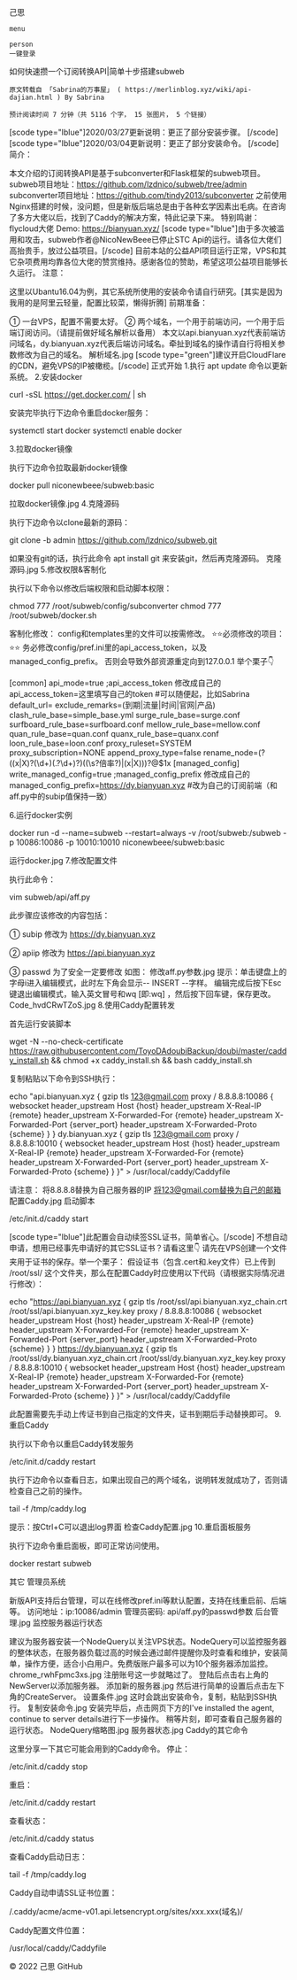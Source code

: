 
己思

    menu

    person
    一键登录

如何快速攒一个订阅转换API|简单十步搭建subweb

    原文转载自 「Sabrina的万事屋」 ( https://merlinblog.xyz/wiki/api-dajian.html ) By Sabrina

    预计阅读时间 7 分钟（共 5116 个字， 15 张图片， 5 个链接）

[scode type="lblue"]2020/03/27更新说明：更正了部分安装步骤。 [/scode]
[scode type="lblue"]2020/03/04更新说明：更正了部分安装命令。 [/scode]
简介：

本文介绍的订阅转换API是基于subconverter和Flask框架的subweb项目。
subweb项目地址：https://github.com/lzdnico/subweb/tree/admin
subconverter项目地址：https://github.com/tindy2013/subconverter
之前使用Nginx搭建的时候，没问题，但是新版后端总是由于各种玄学因素出毛病。在咨询了多方大佬以后，找到了Caddy的解决方案，特此记录下来。
特别鸣谢：flycloud大佬
Demo: https://bianyuan.xyz/
[scode type="lblue"]由于多次被滥用和攻击，subweb作者@NicoNewBeee已停止STC Api的运行。请各位大佬们高抬贵手，放过公益项目。[/scode]
目前本站的公益API项目运行正常，VPS和其它杂项费用均靠各位大佬的赞赏维持。感谢各位的赞助，希望这项公益项目能够长久运行。
注意：

这里以Ubantu16.04为例，其它系统所使用的安装命令请自行研究。[其实是因为我用的是阿里云轻量，配置比较菜，懒得折腾]
前期准备：

① 一台VPS，配置不需要太好。
② 两个域名，一个用于前端访问，一个用于后端订阅访问。（请提前做好域名解析以备用）
本文以api.bianyuan.xyz代表前端访问域名，dy.bianyuan.xyz代表后端访问域名。牵扯到域名的操作请自行将相关参数修改为自己的域名。
解析域名.jpg
[scode type="green"]建议开启CloudFlare的CDN，避免VPS的IP被橄榄。[/scode]
正式开始
1.执行 apt update 命令以更新系统。
2.安装docker

curl -sSL https://get.docker.com/ | sh

安装完毕执行下边命令重启docker服务：

systemctl start docker
systemctl enable docker

3.拉取docker镜像

执行下边命令拉取最新docker镜像

docker pull niconewbeee/subweb:basic

拉取docker镜像.jpg
4.克隆源码

执行下边命令以clone最新的源码：

git clone -b admin https://github.com/lzdnico/subweb.git

如果没有git的话，执行此命令 apt install git 来安装git，然后再克隆源码。
克隆源码.jpg
5.修改权限&客制化

执行以下命令以修改后端权限和启动脚本权限：

chmod 777 /root/subweb/config/subconverter
chmod 777 /root/subweb/docker.sh

客制化修改：
config和templates里的文件可以按需修改。
⭐⭐必须修改的项目：⭐⭐
务必修改config/pref.ini里的api_access_token，以及managed_config_prefix。
否则会导致外部资源重定向到127.0.0.1
举个栗子👇

[common]
api_mode=true
;api_access_token 修改成自己的
api_access_token=这里填写自己的token #可以随便起，比如Sabrina
default_url=
exclude_remarks=(到期|流量|时间|官网|产品)
clash_rule_base=simple_base.yml
surge_rule_base=surge.conf
surfboard_rule_base=surfboard.conf
mellow_rule_base=mellow.conf
quan_rule_base=quan.conf
quanx_rule_base=quanx.conf
loon_rule_base=loon.conf
proxy_ruleset=SYSTEM
proxy_subscription=NONE
append_proxy_type=false
rename_node=\(?((x|X)?(\d+)(\.?\d+)?)((\s?倍率?)|(x|X))\)?@$1x
[managed_config]
write_managed_config=true
;managed_config_prefix 修改成自己的
managed_config_prefix=https://dy.bianyuan.xyz #改为自己的订阅前端（和aff.py中的subip值保持一致）

6.运行docker实例

docker run  -d --name=subweb --restart=always -v /root/subweb:/subweb -p 10086:10086 -p 10010:10010  niconewbeee/subweb:basic

运行docker.jpg
7.修改配置文件

执行此命令：

vim subweb/api/aff.py

此步骤应该修改的内容包括：

① subip 修改为 https://dy.bianyuan.xyz

② apiip 修改为 https://api.bianyuan.xyz

③ passwd 为了安全一定要修改
如图：
修改aff.py参数.jpg
提示：单击键盘上的字母i进入编辑模式，此时左下角会显示-- INSERT --字样。
编辑完成后按下Esc键退出编辑模式，输入英文冒号和wq [即:wq] ，然后按下回车键，保存更改。
Code_hvdCRwTZoS.jpg
8.使用Caddy配置转发

首先运行安装脚本

wget -N --no-check-certificate https://raw.githubusercontent.com/ToyoDAdoubiBackup/doubi/master/caddy_install.sh && chmod +x caddy_install.sh && bash caddy_install.sh

复制粘贴以下命令到SSH执行：

echo "api.bianyuan.xyz {
 gzip
 tls 123@gmail.com
 proxy / 8.8.8.8:10086 {
    websocket
    header_upstream Host {host}
    header_upstream X-Real-IP {remote}
    header_upstream X-Forwarded-For {remote}
    header_upstream X-Forwarded-Port {server_port}
    header_upstream X-Forwarded-Proto {scheme}
  }
}
dy.bianyuan.xyz {
 gzip
 tls 123@gmail.com
 proxy / 8.8.8.8:10010 {
    websocket
    header_upstream Host {host}
    header_upstream X-Real-IP {remote}
    header_upstream X-Forwarded-For {remote}
    header_upstream X-Forwarded-Port {server_port}
    header_upstream X-Forwarded-Proto {scheme}
  }
}" > /usr/local/caddy/Caddyfile

请注意：
将8.8.8.8替换为自己服务器的IP
将123@gmail.com替换为自己的邮箱
配置Caddy.jpg
启动脚本

/etc/init.d/caddy start

[scode type="lblue"]此配置会自动续签SSL证书，简单省心。[/scode]
不想自动申请，想用已经事先申请好的其它SSL证书？请看这里👇
请先在VPS创建一个文件夹用于证书的保存。举一个栗子：
假设证书（包含.cert和.key文件）已上传到 /root/ssl/ 这个文件夹，那么在配置Caddy时应使用以下代码（请根据实际情况进行修改）：

echo "https://api.bianyuan.xyz {
 gzip
 tls /root/ssl/api.bianyuan.xyz_chain.crt /root/ssl/api.bianyuan.xyz_key.key
 proxy / 8.8.8.8:10086 {
    websocket
    header_upstream Host {host}
    header_upstream X-Real-IP {remote}
    header_upstream X-Forwarded-For {remote}
    header_upstream X-Forwarded-Port {server_port}
    header_upstream X-Forwarded-Proto {scheme}
  }
}
https://dy.bianyuan.xyz {
 gzip
 tls /root/ssl/dy.bianyuan.xyz_chain.crt /root/ssl/dy.bianyuan.xyz_key.key
 proxy / 8.8.8.8:10010 {
    websocket
    header_upstream Host {host}
    header_upstream X-Real-IP {remote}
    header_upstream X-Forwarded-For {remote}
    header_upstream X-Forwarded-Port {server_port}
    header_upstream X-Forwarded-Proto {scheme}
  }
}" > /usr/local/caddy/Caddyfile

此配置需要先手动上传证书到自己指定的文件夹，证书到期后手动替换即可。
9.重启Caddy

执行以下命令以重启Caddy转发服务

/etc/init.d/caddy restart

执行下边命令以查看日志，如果出现自己的两个域名，说明转发就成功了，否则请检查自己之前的操作。

tail -f /tmp/caddy.log

提示：按Ctrl+C可以退出log界面
检查Caddy配置.jpg
10.重启面板服务

执行下边命令重启面板，即可正常访问使用。

docker restart subweb

其它
管理员系统

新版API支持后台管理，可以在线修改pref.ini等默认配置，支持在线重启前、后端等。
访问地址：ip:10086/admin
管理员密码: api/aff.py的passwd参数
后台管理.jpg
监控服务器运行状态

建议为服务器安装一个NodeQuery以关注VPS状态。NodeQuery可以监控服务器的整体状态，在服务器负载过高的时候会通过邮件提醒你及时查看和维护，安装简单，操作方便，适合小白用户。免费版账户最多可以为10个服务器添加监控。
chrome_rwhFpmc3xs.jpg
注册账号这一步就略过了。
登陆后点击右上角的NewServer以添加服务器。
添加新的服务器.jpg
然后进行简单的设置后点击左下角的CreateServer。
设置条件.jpg
这时会跳出安装命令，复制，粘贴到SSH执行。
复制安装命令.jpg
安装完毕后，点击网页下方的I've installed the agent, continue to server details进行下一步操作。
稍等片刻，即可查看自己服务器的运行状态。
NodeQuery缩略图.jpg
服务器状态.jpg
Caddy的其它命令

这里分享一下其它可能会用到的Caddy命令。
停止：

/etc/init.d/caddy stop

重启：

/etc/init.d/caddy restart

查看状态：

/etc/init.d/caddy status

查看Caddy启动日志：

tail -f /tmp/caddy.log

Caddy自动申请SSL证书位置：

/.caddy/acme/acme-v01.api.letsencrypt.org/sites/xxx.xxx(域名)/

Caddy配置文件位置：

/usr/local/caddy/Caddyfile

© 2022 己思
GitHub
											
